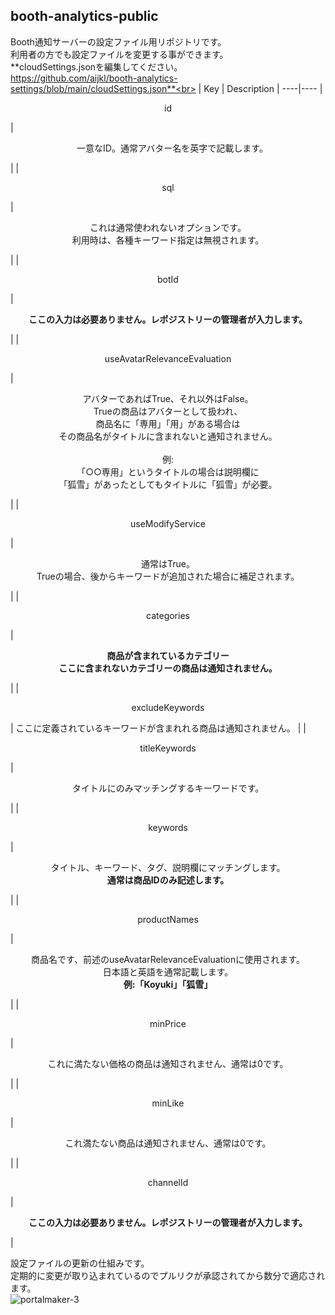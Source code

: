 ## booth-analytics-public
Booth通知サーバーの設定ファイル用リポジトリです。 <br> 
利用者の方でも設定ファイルを変更する事ができます。<br>
**cloudSettings.jsonを編集してください。<br>https://github.com/aijkl/booth-analytics-settings/blob/main/cloudSettings.json**<br>
| Key | Description |
----|---- 
| <p align="center"> id </p> | <p align="center">　一意なID。通常アバター名を英字で記載します。 </p> |
| <p align="center"> sql</p> | <p align="center"> これは通常使われないオプションです。<br> 利用時は、各種キーワード指定は無視されます。 </p>  |
| <p align="center"> botId</p> | <p align="center"> **ここの入力は必要ありません。レポジストリーの管理者が入力します。** </p>  |
| <p align="center">useAvatarRelevanceEvaluation</p> | <p align="center"> アバターであればTrue、それ以外はFalse。 <br> Trueの商品はアバターとして扱われ、 <br> 商品名に「専用」「用」がある場合は <br> その商品名がタイトルに含まれないと通知されません。<br>  <br> 例: <br> 「○○専用」というタイトルの場合は説明欄に <br> 「狐雪」があったとしてもタイトルに「狐雪」が必要。</p>  |
| <p align="center">useModifyService</p> | <p align="center"> 通常はTrue。 <br> Trueの場合、後からキーワードが追加された場合に補足されます。</p>  |
| <p align="center"> categories </p>  | <p align="center">**商品が含まれているカテゴリー** <br> **ここに含まれないカテゴリーの商品は通知されません。** </p>  |
| <p align="center"> excludeKeywords </p>  | ここに定義されているキーワードが含まれれる商品は通知されません。 |
| <p align="center"> titleKeywords </p>  | <p align="center">タイトルにのみマッチングするキーワードです。</p> |
| <p align="center"> keywords </p>  | <p align="center">タイトル、キーワード、タグ、説明欄にマッチングします。<br> **通常は商品IDのみ記述します。** </p> |
| <p align="center"> productNames </p>  | <p align="center"> 商品名です、前述のuseAvatarRelevanceEvaluationに使用されます。 <br> 日本語と英語を通常記載します。<br> **例:「Koyuki」「狐雪」** </p> |
| <p align="center"> minPrice </p>  | <p align="center"> これに満たない価格の商品は通知されません、通常は0です。</p>  |
| <p align="center"> minLike </p>  | <p align="center"> これ満たない商品は通知されません、通常は0です。</p>  |
| <p align="center"> channelId </p>  | <p align="center"> **ここの入力は必要ありません。レポジストリーの管理者が入力します。** </p>  |  

設定ファイルの更新の仕組みです。<br>
定期的に変更が取り込まれているのでプルリクが承認されてから数分で適応されます。<br>
![portalmaker-3](https://user-images.githubusercontent.com/51302983/129369641-0c17b441-72bd-4da6-92a8-b34b1e405265.png)


